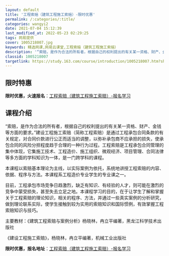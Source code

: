 ```yaml
---
layout: default
title: '工程索赔（建筑工程施工索赔）-限时优惠'
permalink: /:categories/:title/
categories: wangyi2
date: 2021-07-04 15:12:39
last_modified_at: 2022-05-23 02:29:25
tags: 网易提供
cover: 1005218007.jpg
keywords: 精选网课,网易云课堂,工程索赔（建筑工程施工索赔）
description: '“索赔，是作为合法的所有者，根据自己的权利提出的有关某一资格、财产、金钱等方面的要求。”建设工程施工索赔（简称工程索赔）'
classid: 1005218007
targetlink: https://study.163.com/course/introduction/1005218007.htm?share=1&shareId=1025206652&utm_campaign=share&utm_medium=iphoneShare&utm_source=&utm_u=1025206652
---
```


## 限时特惠

**限时优惠，火速报名**：[工程索赔（建筑工程施工索赔）-报名学习](https://study.163.com/course/introduction/1005218007.htm?share=1&shareId=1025206652&utm_campaign=share&utm_medium=iphoneShare&utm_source=&utm_u=1025206652)

## 课程介绍

“索赔，是作为合法的所有者，根据自己的权利提出的有关某一资格、财产、金钱等方面的要求。”建设工程施工索赔（简称工程索赔）是通过工程承包合同条款的有关规定，对合同价款进行公正而适当的调整，以弥补承包商不应承担的损失，使承包合同的风险分担程度趋于合理的一种行为过程。工程索赔是工程承包合同管理的集中体现，它集施工技术、工程造价、施工组织、微观经济、项目管理、合同法律等多方面的学科知识为一体，是一门跨学科的课程。

本课程以索赔基本理论为主线，以实际案例为依托，系统地讲授工程索赔的内容、依据、程序与方法。本课程系工程造价专业学生的专业课之一。

目前，工程承包市场竞争日趋激烈，缺乏有知识、有经验的人才，则可能在激烈的竞争中蒙受损失，甚至失去立足之地。本课程学习的目的，在于让学生了解和掌握关于工程索赔的理论知识，相关的程序、方法，并通过一些真实案例的分析研究，做到理论联系实际，使学生接触到较为实用的索赔知识和国际惯例，有效掌握工程索赔知识与技巧。

主要教材：《建筑工程索赔与案例分析》杨晓林，冉立平编著，黑龙江科学技术出版社

《建设工程施工索赔》，杨晓林，冉立平编著，机械工业出版社

**限时优惠，报名地址**：[工程索赔（建筑工程施工索赔）-报名学习](https://study.163.com/course/introduction/1005218007.htm?share=1&shareId=1025206652&utm_campaign=share&utm_medium=iphoneShare&utm_source=&utm_u=1025206652)

